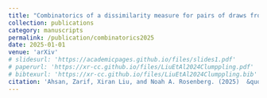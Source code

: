 ```yaml
---
title: "Combinatorics of a dissimilarity measure for pairs of draws from discrete probability vectors on finite sets of objects"
collection: publications
category: manuscripts
permalink: /publication/combinatorics2025
date: 2025-01-01
venue: 'arXiv'
# slidesurl: 'https://academicpages.github.io/files/slides1.pdf'
# paperurl: 'https://xr-cc.github.io/files/LiuEtAl2024Clumppling.pdf'
# bibtexurl: 'https://xr-cc.github.io/files/LiuEtAl2024Clumppling.bib'
citation: 'Ahsan, Zarif, Xiran Liu, and Noah A. Rosenberg. (2025)  &quot;Combinatorics of a dissimilarity measure for pairs of draws from discrete probability vectors on finite sets of objects.&quot; <i>arXiv preprint</i>.'
---
```

